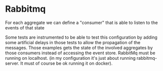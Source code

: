 # Rabbitmq

For each aggregate we can define a "consumer" that is able to listen to the events of that state

Some tests are instrumented to be able to test this configuration by adding some artificial delays in those tests to allow the propagation of the messages. Those examples gets the state of the involved aggregates by those consumers instead of accessing the event store. RabbitMq must be running on localhost. (in my configuration it's just about running rabbitmq-server. It must of course be ok running it on docker).
